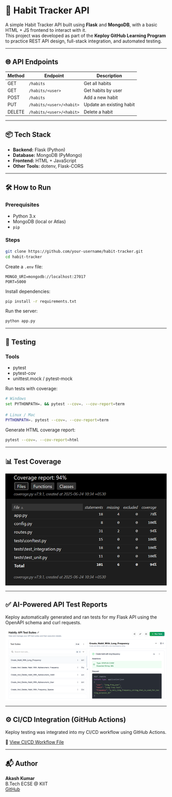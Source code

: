 # 🧠 Habit Tracker API  

A simple Habit Tracker API built using **Flask** and **MongoDB**, with a basic HTML + JS frontend to interact with it.  
This project was developed as part of the **Keploy GitHub Learning Program** to practice REST API design, full-stack integration, and automated testing.  

---

## 🌐 API Endpoints  

| Method | Endpoint                        | Description              |
|--------|---------------------------------|--------------------------|
| GET    | `/habits`                       | Get all habits           |
| GET    | `/habits/<user>`                | Get habits by user       |
| POST   | `/habits`                       | Add a new habit          |
| PUT    | `/habits/<user>/<habit>`        | Update an existing habit |
| DELETE | `/habits/<user>/<habit>`        | Delete a habit           |

---

## 📦 Tech Stack  

- **Backend:** Flask (Python)  
- **Database:** MongoDB (PyMongo)  
- **Frontend:** HTML + JavaScript  
- **Other Tools:** dotenv, Flask-CORS  

---

## 🛠️ How to Run  

### Prerequisites  

- Python 3.x  
- MongoDB (local or Atlas)  
- `pip`  

### Steps  

```bash
git clone https://github.com/your-username/habit-tracker.git
cd habit-tracker
```

Create a `.env` file:

```env
MONGO_URI=mongodb://localhost:27017
PORT=5000
```

Install dependencies:

```bash
pip install -r requirements.txt
```

Run the server:

```bash
python app.py
```

---

## 🧪 Testing  

### Tools  

- pytest  
- pytest-cov  
- unittest.mock / pytest-mock  

Run tests with coverage:

```bash
# Windows
set PYTHONPATH=. && pytest --cov=. --cov-report=term

# Linux / Mac
PYTHONPATH=. pytest --cov=. --cov-report=term
```

Generate HTML coverage report:

```bash
pytest --cov=. --cov-report=html
```

---

## 📊 Test Coverage  

![Test Coverage](./static/coverage.png)

---

## ✅ AI-Powered API Test Reports

Keploy automatically generated and ran tests for my Flask API using the OpenAPI schema and curl requests.

![Keploy Test Report](./static/test_reports.png)

---

## ⚙️ CI/CD Integration (GitHub Actions)

Keploy testing was integrated into my CI/CD workflow using GitHub Actions.

🔗 [View CI/CD Workflow File](.github/workflows/keploy.yml)

---

## 📬 Author  

**Akash Kumar**  
B.Tech ECSE @ KIIT  
[GitHub](https://github.com/404AkashNotFound)
